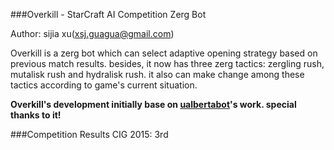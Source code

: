 
###Overkill - StarCraft AI Competition Zerg Bot

Author: sijia xu(xsj.guagua@gmail.com)

Overkill is a zerg bot which can select adaptive opening strategy based on previous match results.
besides, it now has three zerg tactics: zergling rush, mutalisk rush and hydralisk rush. it also can make change among these tactics according to game's current situation.

**Overkill's development initially base on [ualbertabot](https://github.com/davechurchill/ualbertabot)'s work. special thanks to it!**

###Competition Results
CIG 2015: 3rd

